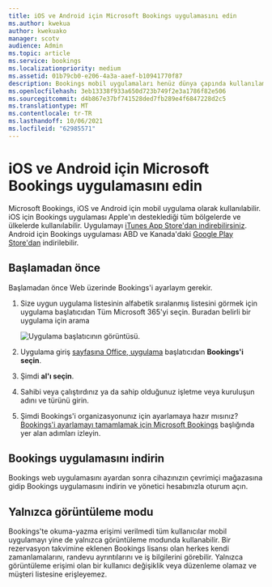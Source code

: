 ```yaml
---
title: iOS ve Android için Microsoft Bookings uygulamasını edin
ms.author: kwekua
author: kwekuako
manager: scotv
audience: Admin
ms.topic: article
ms.service: bookings
ms.localizationpriority: medium
ms.assetid: 01b79cb0-e206-4a3a-aaef-b10941770f87
description: Bookings mobil uygulamaları henüz dünya çapında kullanılamıyor. Bu makalede, uygulamaların şu anda kullanılabilir olduğu yerel listeler listelanmıştır.
ms.openlocfilehash: 3eb13338f933a650d723b749f2e3a1786f82e506
ms.sourcegitcommit: d4b867e37bf741528ded7fb289e4f6847228d2c5
ms.translationtype: MT
ms.contentlocale: tr-TR
ms.lasthandoff: 10/06/2021
ms.locfileid: "62985571"
---
```

# <a name="get-the-microsoft-bookings-app-for-ios-and-android"></a>iOS ve Android için Microsoft Bookings uygulamasını edin

Microsoft Bookings, iOS ve Android için mobil uygulama olarak kullanılabilir. iOS için Bookings uygulaması Apple'ın desteklediği tüm bölgelerde ve ülkelerde kullanılabilir. Uygulamayı [iTunes App Store'dan indirebilirsiniz](https://apps.apple.com/app/microsoft-bookings/id1065657468). Android için Bookings uygulaması ABD ve Kanada'daki [Google Play Store'dan](https://play.google.com/store/apps/details?id=com.microsoft.exchange.bookings) indirilebilir.

## <a name="before-you-begin"></a>Başlamadan önce

Başlamadan önce Web üzerinde Bookings'i ayarlaym gerekir.

1. Size uygun uygulama listesinin alfabetik sıralanmış listesini görmek için uygulama başlatıcıdan Tüm Microsoft 365'yi seçin. Buradan belirli bir uygulama için arama

   ![Uygulama başlatıcının görüntüsü.](../media/bookings-all-apps-launcher.png)

2. Uygulama giriş [sayfasına Office, uygulama](https://office.com) başlatıcıdan **Bookings'i seçin**.

3. Şimdi **al'ı seçin**.

4. Sahibi veya çalıştırdınız ya da sahip olduğunuz işletme veya kuruluşun adını ve türünü girin.

5. Şimdi Bookings'i organizasyonunız için ayarlamaya hazır mısınız? [Bookings'i ayarlamayı tamamlamak için Microsoft Bookings](bookings-overview.md) başlığında yer alan adımları izleyin.

## <a name="download-the-bookings-app"></a>Bookings uygulamasını indirin

Bookings web uygulamasını ayardan sonra cihazınızın çevrimiçi mağazasına gidip Bookings uygulamasını indirin ve yönetici hesabınızla oturum açın.

## <a name="view-only-mode"></a>Yalnızca görüntüleme modu

Bookings'te okuma-yazma erişimi verilmedi tüm kullanıcılar mobil uygulamayı yine de yalnızca görüntüleme modunda kullanabilir. Bir rezervasyon takvimine eklenen Bookings lisansı olan herkes kendi zamanlamalarını, randevu ayrıntılarını ve iş bilgilerini görebilir. Yalnızca görüntüleme erişimi olan bir kullanıcı değişiklik veya düzenleme olamaz ve müşteri listesine erişleyemez.
